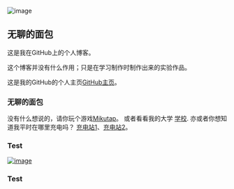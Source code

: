 ![image](http://b-ssl.duitang.com/uploads/blog/201510/20/20151020200027_ESUjG.jpeg)
## 无聊的面包

这是我在GitHub上的个人博客。

这个博客并没有什么作用；只是在学习制作时制作出来的实验作品。

这是我的GitHub的个人主页[GitHub主页](https://github.com/SCP1783)。
### 无聊的面包

没有什么想说的，请你玩个游戏[Mikutap](https://aidn.jp/mikutap/)。
或者看看我的大学   [学校](http://www.gdlgxy.com).
亦或者你想知道我平时在哪里充电吗？  [充电站1](https://www.runoob.com)、[充电站2](https://github.com)。

### Test
[![image](http://b-ssl.duitang.com/uploads/blog/201510/20/20151020200027_ESUjG.jpeg)](SCP1783.github.io/Chieftain/)
### Test
